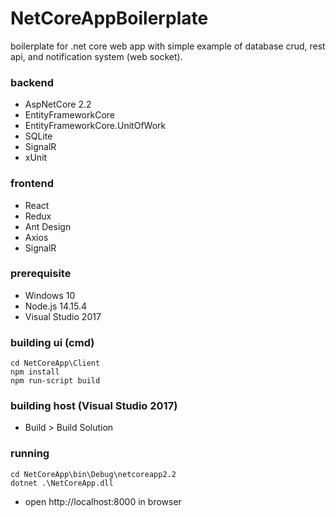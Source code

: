 # NetCoreAppBoilerplate

boilerplate for .net core web app with simple example of database crud, rest api, and notification system (web socket).

### backend
- AspNetCore 2.2
- EntityFrameworkCore
- EntityFrameworkCore.UnitOfWork
- SQLite
- SignalR
- xUnit

### frontend
- React
- Redux
- Ant Design
- Axios
- SignalR

### prerequisite
- Windows 10
- Node.js 14.15.4
- Visual Studio 2017

### building ui (cmd)
```
cd NetCoreApp\Client
npm install
npm run-script build
```
### building host (Visual Studio 2017)
- Build > Build Solution

### running
```
cd NetCoreApp\bin\Debug\netcoreapp2.2
dotnet .\NetCoreApp.dll
```
- open http://localhost:8000 in browser
